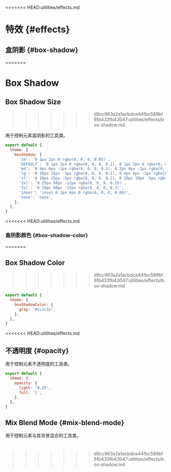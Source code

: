 <<<<<<< HEAD:utilities/effects.md
# 特效 {#effects}

## 盒阴影 {#box-shadow}
=======
# Box Shadow

## Box Shadow Size
>>>>>>> d9cc963a2a1acbdce44fbc589bf6fb433fb43047:utilities/effects/box-shadow.md

用于控制元素盒阴影的工具类。

<PlaygroundWithVariants
  variant=''
  :variants="['', 'sm', 'md', 'lg', 'xl', '2xl', 'inner', 'none']"
  prefix='shadow'
  fixed='p-2 dark:text-white opacity-85 overflow-hidden'
  appended='bg-teal-400 w-full h-32 rounded-md'
  nested=true
  html='&lt;div class=&quot;bg-teal-400 w-full h-32 rounded-md {class}&quot;&gt;&lt;/div&gt;'
/>

<Customizing>

```js windi.config.js
export default {
  theme: {
    boxShadow: {
      'sm': '0 1px 2px 0 rgba(0, 0, 0, 0.05)',
      'DEFAULT': '0 1px 3px 0 rgba(0, 0, 0, 0.1), 0 1px 2px 0 rgba(0, 0, 0, 0.06)', // If a DEFAULT shadow is provided, it will be used for the non-suffixed shadow utility.
      'md': '0 4px 6px -1px rgba(0, 0, 0, 0.1), 0 2px 4px -1px rgba(0, 0, 0, 0.06)',
      'lg': '0 10px 15px -3px rgba(0, 0, 0, 0.1), 0 4px 6px -2px rgba(0, 0, 0, 0.05)',
      'xl': '0 20px 25px -5px rgba(0, 0, 0, 0.1), 0 10px 10px -5px rgba(0, 0, 0, 0.04)',
      '2xl': '0 25px 50px -12px rgba(0, 0, 0, 0.25)',
      '3xl': '0 35px 60px -15px rgba(0, 0, 0, 0.3)',
      'inner': 'inset 0 2px 4px 0 rgba(0, 0, 0, 0.06)',
      'none': 'none',
    },
  },
}
```

</Customizing>

<<<<<<< HEAD:utilities/effects.md
### 盒阴影颜色 {#box-shadow-color}
=======
## Box Shadow Color
>>>>>>> d9cc963a2a1acbdce44fbc589bf6fb433fb43047:utilities/effects/box-shadow.md

<PlaygroundWithVariants
  variant='gray-500'
  type='color'
  prefix='shadow'
  fixed='p-2 dark:text-white opacity-85 overflow-hidden'
  appended='bg-teal-400 w-full h-32 rounded-md shadow-2xl'
  nested=true
  html='&lt;div class=&quot;bg-teal-400 w-full h-32 rounded-md shadow-2xl {class}&quot;&gt;&lt;/div&gt;'
/>

<Customizing>

```js windi.config.js
export default {
  theme: {
    boxShadowColor: {
      gray: '#1c1c1e',
    },
  },
}
```

</Customizing>
<<<<<<< HEAD:utilities/effects.md

## 不透明度 {#opacity}

用于控制元素不透明度的工具类。

<PlaygroundWithVariants
  variant='50'
  type='opacity'
  prefix='opacity'
  fixed='p-2 dark:text-white opacity-85 overflow-hidden'
  appended='bg-teal-400 w-full h-32 rounded-md'
  nested=true
  html='&lt;div class=&quot;bg-teal-400 w-full h-32 rounded-md {class}&quot;&gt;&lt;/div&gt;'
/>


<Customizing>

```js windi.config.js
export default {
  theme: {
    opacity: {
      light: '0.25',
      full: '1',
    },
  },
}
```

</Customizing>

## Mix Blend Mode {#mix-blend-mode}

用于控制元素与其背景混合的工具类。

<PlaygroundWithVariants
  variant='multiply'
  :variants="['normal', 'multiply', 'screen', 'overlay', 'darken', 'lighten', 'color-dodge', 'color-burn', 'hard-light', 'soft-light', 'difference', 'exclusion', 'hue', 'saturation', 'color', 'luminosity']"
  prefix='mix-blend'
  fixed='dark:text-white opacity-85 overflow-hidden h-full'
  appended='flex justify-center items-center bg-teal-300 bg-yellow-300 w-36 h-36 w-24 h-24 rounded-md'
  nested=true
  html='&lt;div class=&quot;flex justify-center&quot;&gt;
    &lt;div class=&quot;flex items-center justify-center rounded-md bg-teal-300 h-24 w-36&quot;&gt;
      &lt;div class=&quot;{class} rounded-md h-36 w-24 bg-yellow-300&quot;&gt;&lt;/div&gt;
    &lt;/div&gt;
  &lt;/div&gt;'
/>
=======
>>>>>>> d9cc963a2a1acbdce44fbc589bf6fb433fb43047:utilities/effects/box-shadow.md

